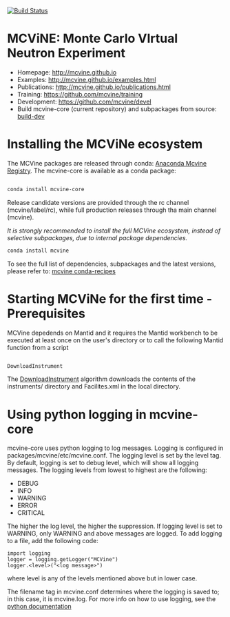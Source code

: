 [![Build Status](https://github.com/mcvine/mcvine/workflows/CI/badge.svg)](https://github.com/mcvine/mcvine/actions?query=workflow%3ACI)

# MCViNE: Monte Carlo VIrtual Neutron Experiment

* Homepage: http://mcvine.github.io
* Examples: http://mcvine.github.io/examples.html
* Publications: http://mcvine.github.io/publications.html
* Training: https://github.com/mcvine/training
* Development: https://github.com/mcvine/devel
* Build mcvine-core (current repository) and subpackages from source: [build-dev](builders/dev/README.md)

# Installing the MCViNe ecosystem

The MCVine packages are released through conda: [Anaconda Mcvine Registry](https://anaconda.org/mcvine/).
The mcvine-core is available as a conda package:

```bash

conda install mcvine-core

```
Release candidate versions are provided through the rc channel (mcvine/label/rc), while full production releases through tha main channel (mcvine).

*It is strongly recommended to install the full MCVine ecosystem, instead of selective subpackages, due to internal package dependencies.*

```bash
conda install mcvine

```

To see the full list of dependencies, subpackages and the latest versions, please refer to: [mcvine conda-recipes](https://github.com/mcvine/conda-recipes)

# Starting MCViNe for the first time - Prerequisites

MCVine depedends on Mantid and it requires the Mantid workbench to be executed at least once on the user's directory or to call the following Mantid function from a script

```bash

DownloadInstrument

```

The [DownloadInstrument](https://docs.mantidproject.org/nightly/algorithms/DownloadInstrument-v1.html) algorithm downloads the contents of the instruments/ directory and Facilites.xml in the local directory.

# Using python logging in mcvine-core

mcvine-core uses python logging to log messages. Logging is configured in packages/mcvine/etc/mcvine.conf. The logging level is set by the level tag. By default, logging is set to debug level, which will show all logging messages. The logging levels from lowest to highest are the following:
* DEBUG 
* INFO
* WARNING
* ERROR
* CRITICAL

The higher the log level, the higher the suppression. If logging level is set to WARNING, only WARNING and above messages are logged.
To add logging to a file, add the following code:
```
import logging
logger = logging.getLogger("MCVine")
logger.<level>("<log message>")
```
where level is any of the levels mentioned above but in lower case.

The filename tag in mcvine.conf determines where the logging is saved to; in this case, it is mcvine.log.
For more info on how to use logging, see the [python documentation](https://docs.python.org/3/library/logging.html)
